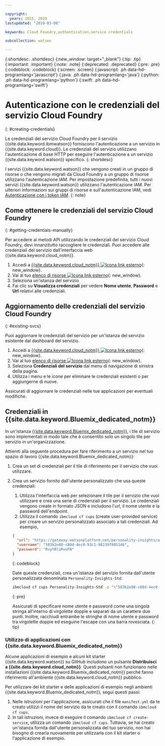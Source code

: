 ```yaml
---

copyright:
  years: 2015, 2019
lastupdated: "2019-03-08"

keywords: Cloud Foundry,authentication,service credentials

subcollection: watson

---
```


{:shortdesc: .shortdesc}
{:new_window: target="_blank"}
{:tip: .tip}
{:important: .important}
{:note: .note}
{:deprecated: .deprecated}
{:pre: .pre}
{:codeblock: .codeblock}
{:screen: .screen}
{:javascript: .ph data-hd-programlang='javascript'}
{:java: .ph data-hd-programlang='java'}
{:python: .ph data-hd-programlang='python'}
{:swift: .ph data-hd-programlang='swift'}

# Autenticazione con le credenziali del servizio Cloud Foundry
{: #creating-credentials}

Le credenziali del servizio Cloud Foundry per il servizio {{site.data.keyword.ibmwatson}} forniscono l'autenticazione a un servizio in {{site.data.keyword.cloud}}. Le credenziali del servizio utilizzano l'autenticazione di base HTTP per eseguire l'autenticazione a un servizio {{site.data.keyword.watson}} specifico.
{: shortdesc}

I servizi {{site.data.keyword.watson}} che vengono creati in un gruppo di risorse o che vengono migrati da Cloud Foundry a un gruppo di risorse utilizzano l'autenticazione IAM. Per impostazione predefinita, tutti i nuovi servizi {{site.data.keyword.watson}} utilizzano l'autenticazione IAM. Per ulteriori informazioni sui gruppi di risorse e sull'autenticazione IAM, vedi [Autenticazione con i token IAM](/docs/services/watson?topic=watson-iam#iam-getting-credentials-manually).
{: note}

## Come ottenere le credenziali del servizio Cloud Foundry
{: #getting-credentials-manually}

Per accedere ai metodi API utilizzando le credenziali del servizio Cloud Foundry, devi innanzitutto raccogliere le credenziali. Puoi accedere alle credenziali del servizio dall'interfaccia web {{site.data.keyword.cloud_notm}}.

1.  Accedi a [{{site.data.keyword.cloud_notm}} ![Icona link esterno](../../icons/launch-glyph.svg "Icona link esterno")](https://{DomainName}){: new_window}.
1.  Vai al tuo [elenco di risorse ![Icona link esterno](../../icons/launch-glyph.svg "Icona link esterno")](https://{DomainName}/dashboard){: new_window}.
1.  Seleziona un'istanza del servizio. 
1.  Fai clic su **Visualizza credenziali** per vedere **Nome utente**, **Password** e **Url** relativi alle credenziali.

## Aggiornamento delle credenziali del servizio Cloud Foundry
{: #existing-svcs}

Puoi aggiornare le credenziali del servizio per un'istanza del servizio esistente dal dashboard del servizio.

1.  Accedi a [{{site.data.keyword.cloud_notm}} ![Icona link esterno](../../icons/launch-glyph.svg "Icona link esterno")](https://{DomainName}){: new_window}.
1.  Vai al tuo [elenco di risorse ![Icona link esterno](../../icons/launch-glyph.svg "Icona link esterno")](https://{DomainName}/dashboard){: new_window}.
1.  Seleziona **Credenziali del servizio** dal menu di navigazione di sinistra della pagina. 
1.  Utilizza i menu e le icone per eliminare le credenziali esistenti o per aggiungerne di nuove. 

Assicurati di aggiornare le credenziali nelle tue applicazioni per eventuali modifiche. 

## Credenziali in {{site.data.keyword.Bluemix_dedicated_notm}}

In un'istanza [{{site.data.keyword.Bluemix_dedicated_notm}}](/docs/dedicated?topic=dedicated-dedicated#dedicated), i tile di servizio sono implementati in modo tale che è consentito solo un singolo tile per servizio in un'organizzazione.

Attieniti alla seguente procedura per fare riferimento a un servizio nel tuo spazio di lavoro {{site.data.keyword.Bluemix_dedicated_notm}}:

1.  Crea un set di credenziali per il tile di riferimento per il servizio che vuoi utilizzare.
1.  Crea un servizio fornito dall'utente personalizzato che usa queste credenziali:

    1.  Utilizza l'interfaccia web per selezionare il tile per il servizio che vuoi utilizzare e crea una serie di credenziali per il servizio. Le credenziali vengono create in formato JSON e includono l'url, il nome utente e la password dell'endpoint.
    1.  Utilizza il comando `ibmcloud cf cups` (create user-provided service) per creare un servizio personalizzato associato a tali credenziali. Ad esempio,

      ```json
      {
        "url": "https://gateway.watsonplatform.net/personality-insights/api",
        "username": "583b2e88-c80d-4ec0-93c1-98239f805146",
        "password": "RuytRliRvoFN"
      }
      ```
      {: codeblock}

      Date queste credenziali, crea un'istanza del servizio fornita dall'utente personalizzata denominata `Personality-Insights-Std`:

      ```bash
      ibmcloud cf cups Personality-Insights-Std -p "\"583b2e88-c80d-4ec0-93c1-98239f805146\":\"RuytRliRvoFN\""
      ```
      {: pre}

      Assicurati di specificare nome utente e password come una singola stringa all'interno di virgolette doppie e separati da un carattere due punti. Inoltre, racchiudi entrambe le stringhe di nome utente e password tra virgolette doppie ed eseguine l'escape con una barra rovesciata.
      {: tip}

### Utilizzo di applicazioni con {{site.data.keyword.Bluemix_dedicated_notm}}

Alcune applicazioni di esempio e alcuni kit starter {{site.data.keyword.watson}} su GitHub includono un pulsante **Distribuisci a {{site.data.keyword.cloud_notm}}**. Questi pulsanti non funzionano nelle installazioni {{site.data.keyword.Bluemix_dedicated_notm}} perché fanno riferimento all'ambiente {{site.data.keyword.cloud_notm}} pubblico. 

Per utilizzare dei kit starter e delle applicazioni di esempio negli ambienti {{site.data.keyword.Bluemix_dedicated_notm}}, segui questi passi: 

1.  Nelle istruzioni per l'applicazione, assicurati che il file `manifest.yml` da te creato utilizzi il nome del servizio da te creato con il comando `ibmcloud cf cups`.
1.  In tali istruzioni, invece di eseguire il comando `ibmcloud cf create-service`, utilizza un comando `ibmcloud cf cups`. Tuttavia, se hai creato un'istanza fornita dall'utente personalizzata del tuo servizio, non hai bisogno di crearla nuovamente per utilizzarla con il kit starter o l'applicazione di esempio.
